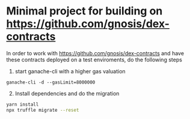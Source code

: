 # Minimal project for building on https://github.com/gnosis/dex-contracts

In order to work with https://github.com/gnosis/dex-contracts and have these contracts deployed on a test enviroments, do the following steps

1. start ganache-cli with a higher gas valuation

```
ganache-cli -d --gasLimit=8000000
```

2. Install dependencies and do the migration

```bash
yarn install
npx truffle migrate --reset
```
